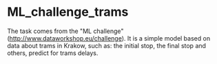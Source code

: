 # ML_challenge_trams

 The task comes from the "ML challenge" (http://www.dataworkshop.eu/challenge). It is a simple model based on data about trams in Krakow, such as: the initial stop, the final stop and others, predict for trams delays.
